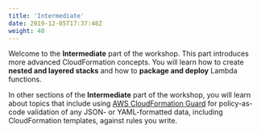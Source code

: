```yaml
---
title: 'Intermediate'
date: 2019-12-05T17:37:48Z
weight: 40
---
```


Welcome to the **Intermediate** part of the workshop. This part introduces more advanced CloudFormation concepts. You will
learn how to create **nested and layered stacks** and how to **package and deploy** Lambda functions.

In other sections of the **Intermediate** part of the workshop, you will learn about topics that include using [AWS CloudFormation Guard](https://github.com/aws-cloudformation/cloudformation-guard) for policy-as-code validation of any JSON- or YAML-formatted data, including CloudFormation templates, against rules you write.
